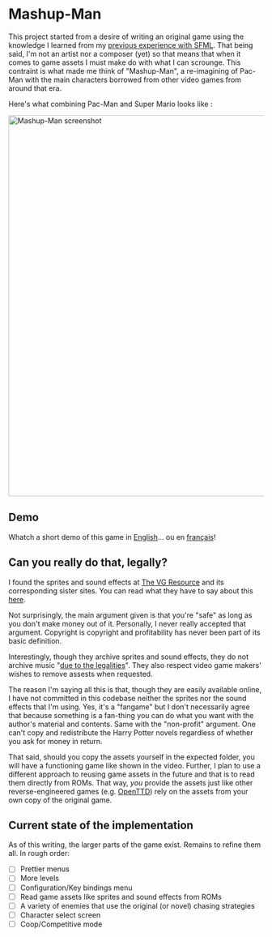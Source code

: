 # Mashup-Man

This project started from a desire of writing an original game using the knowledge I learned from my [previous experience with SFML](https://github.com/thierryseegers/Shooty).
That being said, I'm not an artist nor a composer (yet) so that means that when it comes to game assets I must make do with what I can scrounge.
This contraint is what made me think of "Mashup-Man", a re-imagining of Pac-Man with the main characters borrowed from other video games from around that era.

Here's what combining Pac-Man and Super Mario looks like :

<img width="752" alt="Mashup-Man screenshot" src="https://user-images.githubusercontent.com/1580647/133933250-8f637c78-62ff-46bf-8f27-c0bab87f4144.png">

## Demo

Whatch a short demo of this game in [English](https://youtu.be/NF7veV5yCsI)... ou en [français](https://youtu.be/4ZGo7nx7lvU)!


## Can you really do that, legally?

I found the sprites and sound effects at [The VG Resource](https://www.vg-resource.com/) and its corresponding sister sites.
You can read what they have to say about this [here](https://www.spriters-resource.com/page/faq/).

Not surprisingly, the main argument given is that you're "safe" as long as you don't make money out of it.
Personally, I never really accepted that argument.
Copyright is copyright and profitability has never been part of its basic definition.

Interestingly, though they archive sprites and sound effects, they do not archive music "[due to the legalities](https://www.sounds-resource.com/page/about/)".
They also respect video game makers' wishes to remove assests when requested.

The reason I'm saying all this is that, though they are easily available online, I have not committed in this codebase neither the sprites nor the sound effects that I'm using.
Yes, it's a "fangame" but I don't necessarily agree that because something is a fan-thing you can do what you want with the author's material and contents. Same with the "non-profit" argument. One can't copy and redistribute the Harry Potter novels regardless of whether you ask for money in return.

That said, should you copy the assets yourself in the expected folder, you will have a functioning game like shown in the video.
Further, I plan to use a different approach to reusing game assets in the future and that is to read them directly from ROMs.
That way, *you* provide the assets just like other reverse-engineered games (e.g. [OpenTTD](https://www.openttd.org/)) rely on the assets from your own copy of the original game.


## Current state of the implementation

As of this writing, the larger parts of the game exist.
Remains to refine them all.
In rough order:

- [ ] Prettier menus
- [ ] More levels
- [ ] Configuration/Key bindings menu
- [ ] Read game assets like sprites and sound effects from ROMs
- [ ] A variety of enemies that use the original (or novel) chasing strategies
- [ ] Character select screen
- [ ] Coop/Competitive mode
